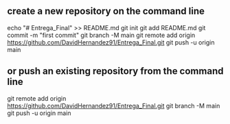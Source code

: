 ## create a new repository on the command line
echo "# Entrega_Final" >> README.md
git init
git add README.md
git commit -m "first commit"
git branch -M main
git remote add origin https://github.com/DavidHernandez91/Entrega_Final.git
git push -u origin main

## or push an existing repository from the command line
git remote add origin https://github.com/DavidHernandez91/Entrega_Final.git
git branch -M main
git push -u origin main